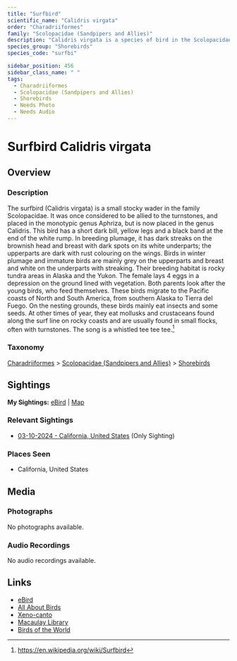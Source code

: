```yaml
---
title: "Surfbird"
scientific_name: "Calidris virgata"
order: "Charadriiformes"
family: "Scolopacidae (Sandpipers and Allies)"
description: "Calidris virgata is a species of bird in the Scolopacidae (Sandpipers and Allies) family. It has been observed 1 times."
species_group: "Shorebirds"
species_code: "surfbi"

sidebar_position: 456
sidebar_class_name: " "
tags: 
  - Charadriiformes
  - Scolopacidae (Sandpipers and Allies)
  - Shorebirds
  - Needs Photo
  - Needs Audio
---
```


# Surfbird <span className='sci_name'>Calidris virgata</span>

## Overview

### Description
The surfbird (Calidris virgata) is a small stocky wader in the family Scolopacidae. It was once considered to be allied to the turnstones, and placed in the monotypic genus Aphriza, but is now placed in the genus Calidris.
This bird has a short dark bill, yellow legs and a black band at the end of the white rump. In breeding plumage, it has dark streaks on the brownish head and breast with dark spots on its white underparts; the upperparts are dark with rust colouring on the wings. Birds in winter plumage and immature birds are mainly grey on the upperparts and breast and white on the underparts with streaking.
Their breeding habitat is rocky tundra areas in Alaska and the Yukon. The female lays 4 eggs in a depression on the ground lined with vegetation. Both parents look after the young birds, who feed themselves.
These birds migrate to the Pacific coasts of North and South America, from southern Alaska to Tierra del Fuego.
On the nesting grounds, these birds mainly eat insects and some seeds. At other times of year, they eat mollusks and crustaceans found along the surf line on rocky coasts and are usually found in small flocks, often with turnstones.
The song is a whistled tee tee tee.[^1]

[^1]: https://en.wikipedia.org/wiki/Surfbird

### Taxonomy
[Charadriiformes](/tags/charadriiformes) > [Scolopacidae (Sandpipers and Allies)](/tags/scolopacidae-sandpipers-and-allies) > [Shorebirds](/tags/shorebirds)


## Sightings

**My Sightings:** [eBird](https://ebird.org/lifelist?r=world&time=life&spp=surfbi) | [Map](/map?species_code=surfbi)

### Relevant Sightings

* [03-10-2024 - California, United States](https://ebird.org/checklist/S164344784) (Only Sighting)

### Places Seen

* California, United States



## Media
### Photographs
No photographs available.

### Audio Recordings
No audio recordings available.

## Links
* [eBird](https://ebird.org/species/surfbi) 
* [All About Birds](https://www.allaboutbirds.org/guide/surfbi) 
* [Xeno-canto](https://www.xeno-canto.org/species/calidris-virgata) 
* [Macaulay Library](https://search.macaulaylibrary.org/catalog?taxonCode=surfbi&sort=rating_rank_desc)
* [Birds of the World](https://birdsoftheworld.org/bow/species/surfbi)
